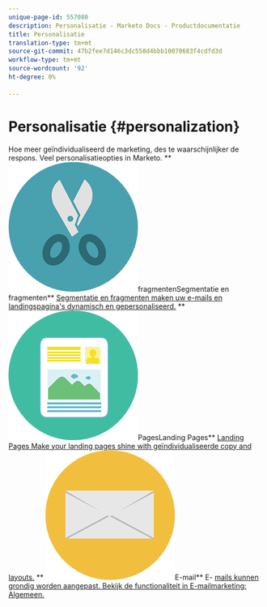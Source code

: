 ```yaml
---
unique-page-id: 557080
description: Personalisatie - Marketo Docs - Productdocumentatie
title: Personalisatie
translation-type: tm+mt
source-git-commit: 47b2fee7d146c3dc558d4bbb10070683f4cdfd3d
workflow-type: tm+mt
source-wordcount: '92'
ht-degree: 0%

---
```



# Personalisatie {#personalization}

Hoe meer geïndividualiseerd de marketing, des te waarschijnlijker de respons. Veel personalisatieopties in Marketo.
** ![Segmentatie en](assets/graphic-design-tools-18.png)fragmentenSegmentatie en fragmenten** [Segmentatie en fragmenten maken uw e-mails en landingspagina&#39;s dynamisch en gepersonaliseerd.](https://docs.marketo.com/display/DOCS/Segmentation+and+Snippets)     ** ![Landing](assets/office-artboard-80.png)PagesLanding Pages** [Landing Pages Make your landing pages shine with geïndividualiseerde copy and layouts.](https://docs.marketo.com/display/DOCS/Personalizing+Landing+Pages)     ** ![](assets/office-27-1.png)E-mail** E- [mails kunnen grondig worden aangepast. Bekijk de functionaliteit in E-mailmarketing: Algemeen.](https://docs.marketo.com/display/DOCS/General)